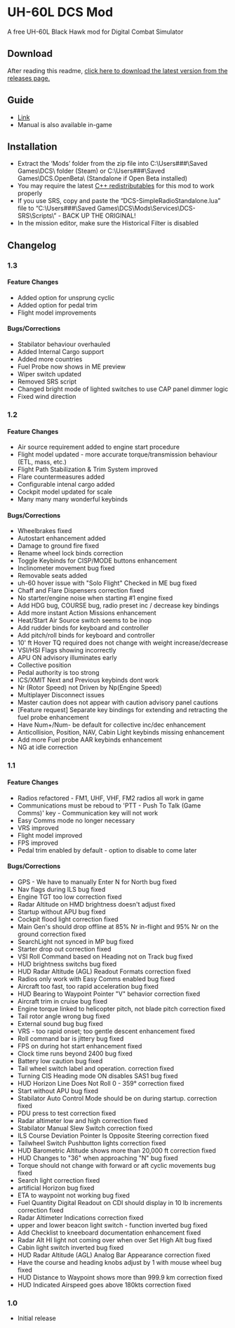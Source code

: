 # UH-60L DCS Mod
A free UH-60L Black Hawk mod for Digital Combat Simulator
## Download
After reading this readme, [click here to download the latest version from the releases page.](https://github.com/Kinkkujuustovoileipa/uh-60l/releases)
## Guide
- [Link](https://docs.google.com/presentation/d/1kCJf5Nk-fU_21eO7W1ozYfb9FKt488ax65IbeuIGVtA/edit?usp=sharing)
- Manual is also available in-game
## Installation
- Extract the ‘Mods’ folder from the zip file into C:\Users\###\Saved Games\DCS\ folder (Steam) or C:\Users\###\Saved Games\DCS.OpenBeta\ (Standalone if Open Beta installed)
- You may require the latest [C++ redistributables](https://docs.microsoft.com/en-US/cpp/windows/latest-supported-vc-redist?view=msvc-170) for this mod to work properly
- If you use SRS, copy and paste the “DCS-SimpleRadioStandalone.lua” file to “C:\Users\###\Saved Games\DCS\Mods\Services\DCS-SRS\Scripts\” - BACK UP THE ORIGINAL!
- In the mission editor, make sure the Historical Filter is disabled
## Changelog
### 1.3
#### Feature Changes
- Added option for unsprung cyclic
- Added option for pedal trim
- Flight model improvements
#### Bugs/Corrections
- Stabilator behaviour overhauled
- Added Internal Cargo support
- Added more countries
- Fuel Probe now shows in ME preview
- Wiper switch updated
- Removed SRS script
- Changed bright mode of lighted switches to use CAP panel dimmer logic
- Fixed wind direction
### 1.2
#### Feature Changes
- Air source requirement added to engine start procedure
- Flight model updated - more accurate torque/transmission behaviour (ETL, mass, etc.)
- Flight Path Stabilization & Trim System improved
- Flare countermeasures added
- Configurable intenal cargo added
- Cockpit model updated for scale
- Many many many wonderful keybinds
#### Bugs/Corrections
- Wheelbrakes fixed
- Autostart enhancement added
- Damage to ground fire fixed
- Rename wheel lock binds correction
- Toggle Keybinds for CISP/MODE buttons enhancement
- Inclinometer movement bug fixed
- Removable seats added
- uh-60 hover issue with "Solo Flight" Checked in ME bug fixed
- Chaff and Flare Dispensers correction fixed
- No starter/engine noise when starting #1 engine fixed
- Add HDG bug, COURSE bug, radio preset inc / decrease key bindings
- Add more instant Action Missions enhancement
- Heat/Start Air Source switch seems to be inop
- Add rudder binds for keyboard and controller
- Add pitch/roll binds for keyboard and controller
- 10' ft Hover TQ required does not change with weight increase/decrease
- VSI/HSI Flags showing incorrectly
- APU ON advisory illuminates early
- Collective position
- Pedal authority is too strong
- ICS/XMIT Next and Previous keybinds dont work
- Nr (Rotor Speed) not Driven by Np(Engine Speed)
- Multiplayer Disconnect issues
- Master caution does not appear with caution advisory panel cautions
- [Feature request] Separate key bindings for extending and retracting the fuel probe enhancement 
- Have Num+/Num- be default for collective inc/dec enhancement
- Anticollision, Position, NAV, Cabin Light keybinds missing enhancement
- Add more Fuel probe AAR keybinds enhancement
- NG at idle correction
### 1.1
#### Feature Changes
- Radios refactored - FM1, UHF, VHF, FM2 radios all work in game
- Communications must be reboud to 'PTT - Push To Talk (Game Comms)' key - Communication key will not work
- Easy Comms mode no longer necessary
- VRS improved
- Flight model improved
- FPS improved
- Pedal trim enabled by default - option to disable to come later
#### Bugs/Corrections
- GPS - We have to manually Enter N for North bug fixed
- Nav flags during ILS bug fixed
- Engine TGT too low correction fixed
- Radar Altitude on HMD brightness doesn't adjust fixed
- Startup without APU bug fixed
- Cockpit flood light correction fixed
- Main Gen's should drop offline at 85% Nr in-flight and 95% Nr on the ground correction fixed
- SearchLight not synced in MP bug fixed
- Starter drop out correction fixed
- VSI Roll Command based on Heading not on Track bug fixed
- HUD brightness switchs bug fixed
- HUD Radar Altitude (AGL) Readout Formats correction fixed
- Radios only work with Easy Comms enabled bug fixed
- Aircraft too fast, too rapid acceleration bug fixed
- HUD Bearing to Waypoint Pointer "V" behavior correction fixed
- Aircraft trim in cruise bug fixed
- Engine torque linked to helicopter pitch, not blade pitch correction fixed
- Tail rotor angle wrong bug fixed
- External sound bug bug fixed
- VRS - too rapid onset; too gentle descent enhancement fixed
- Roll command bar is jittery bug fixed
- FPS on during hot start enhancement fixed
- Clock time runs beyond 2400 bug fixed
- Battery low caution bug fixed
- Tail wheel switch label and operation. correction fixed
- Turning CIS Heading mode ON disables SAS1 bug fixed
- HUD Horizon Line Does Not Roll 0 - 359° correction fixed
- Start without APU bug fixed
- Stabilator Auto Control Mode should be on during startup. correction fixed
- PDU press to test correction fixed
- Radar altimeter low and high correction fixed
- Stabilator Manual Slew Switch correction fixed
- ILS Course Deviation Pointer Is Opposite Steering correction fixed
- Tailwheel Switch Pushbutton lights correction fixed
- HUD Barometric Altitude shows more than 20,000 ft correction fixed
- HUD Changes to "36" when approaching "N" bug fixed
- Torque should not change with forward or aft cyclic movements bug fixed
- Search light correction fixed
- artificial Horizon bug fixed
- ETA to waypoint not working bug fixed
- Fuel Quantity Digital Readout on CDI should display in 10 lb increments correction fixed
- Radar Altimeter Indications correction fixed
- upper and lower beacon light switch - function inverted bug fixed
- Add Checklist to kneeboard documentation enhancement fixed
- Radar Alt HI light not coming over when over Set High Alt bug fixed
- Cabin light switch inverted bug fixed
- HUD Radar Altitude (AGL) Analog Bar Appearance correction fixed
- Have the course and heading knobs adjust by 1 with mouse wheel bug fixed
- HUD Distance to Waypoint shows more than 999.9 km correction fixed
- HUD Indicated Airspeed goes above 180kts correction fixed
### 1.0
- Initial release
